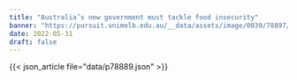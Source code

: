 ```yaml
---
title: "Australia’s new government must tackle food insecurity"
banner: "https://pursuit.unimelb.edu.au/__data/assets/image/0039/78897/4e740596cfb5d6acdfe6fdc70d3917b3b98eef8b.jpg"
date: 2022-05-31
draft: false
---
```


{{< json_article file="data/p78889.json" >}}